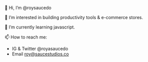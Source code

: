👋 Hi, I’m @roysaucedo
 
👀 I’m interested in building productivity tools & e-commerce stores.
 
🌱 I’m currently learning javascript.

📫 How to reach me: 
- IG & Twitter @royasaucedo
- Email roy@saucestudios.co
